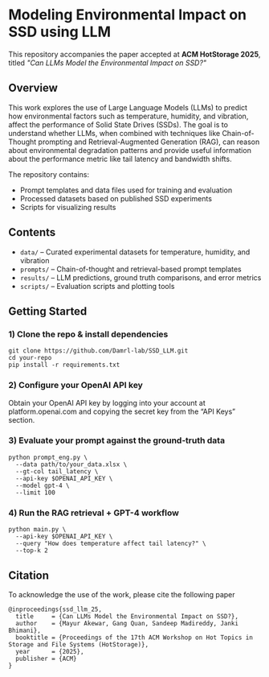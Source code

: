# Modeling Environmental Impact on SSD using LLM

This repository accompanies the paper accepted at **ACM HotStorage 2025**, titled *"Can LLMs Model the Environmental Impact on SSD?"*

## Overview

This work explores the use of Large Language Models (LLMs) to predict how environmental factors such as temperature, humidity, and vibration, affect the performance of Solid State Drives (SSDs). The goal is to understand whether LLMs, when combined with techniques like Chain-of-Thought prompting and Retrieval-Augmented Generation (RAG), can reason about environmental degradation patterns and provide useful information about the performance metric like tail latency and bandwidth shifts.

The repository contains:

- Prompt templates and data files used for training and evaluation
- Processed datasets based on published SSD experiments
- Scripts for visualizing results

## Contents
- `data/` – Curated experimental datasets for temperature, humidity, and vibration
- `prompts/` – Chain-of-thought and retrieval-based prompt templates
- `results/` – LLM predictions, ground truth comparisons, and error metrics
- `scripts/` – Evaluation scripts and plotting tools

## Getting Started
### 1) Clone the repo & install dependencies
```
git clone https://github.com/Damrl-lab/SSD_LLM.git
cd your-repo
pip install -r requirements.txt
```

### 2) Configure your OpenAI API key
Obtain your OpenAI API key by logging into your account at platform.openai.com and copying the secret key from the “API Keys” section.

### 3) Evaluate your prompt against the ground‐truth data
```
python prompt_eng.py \
  --data path/to/your_data.xlsx \
  --gt-col tail_latency \
  --api-key $OPENAI_API_KEY \
  --model gpt-4 \
  --limit 100
```
### 4) Run the RAG retrieval + GPT-4 workflow
```
python main.py \
  --api-key $OPENAI_API_KEY \
  --query "How does temperature affect tail latency?" \
  --top-k 2
```
## Citation
To acknowledge the use of the work, please cite the following paper
```
@inproceedings{ssd_llm_25,
  title     = {Can LLMs Model the Environmental Impact on SSD?},
  author    = {Mayur Akewar, Gang Quan, Sandeep Madireddy, Janki Bhimani},
  booktitle = {Proceedings of the 17th ACM Workshop on Hot Topics in Storage and File Systems (HotStorage)},
  year      = {2025},
  publisher = {ACM}
}
```

